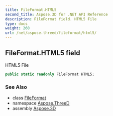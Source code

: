 ```yaml
---
title: FileFormat.HTML5
second_title: Aspose.3D for .NET API Reference
description: FileFormat field. HTML5 File
type: docs
weight: 260
url: /net/aspose.threed/fileformat/html5/
---
```

## FileFormat.HTML5 field

HTML5 File

```csharp
public static readonly FileFormat HTML5;
```

### See Also

* class [FileFormat](../)
* namespace [Aspose.ThreeD](../../fileformat/)
* assembly [Aspose.3D](../../../)


